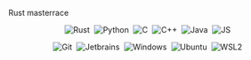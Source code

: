 Rust masterrace

<p align="center">
  <img alt="Rust" src="https://img.shields.io/badge/Python-FFD43B?style=for-the-badge&logo=python&logoColor=darkgreen">&nbsp;
	<img alt="Python" src="https://img.shields.io/badge/Python-FFD43B?style=for-the-badge&logo=python&logoColor=darkgreen">&nbsp;
	<img alt="C" src="https://img.shields.io/badge/C-00599C?style=for-the-badge&logo=c&logoColor=white">&nbsp;
	<img alt="C++" src="https://img.shields.io/badge/C%2B%2B-00599C?style=for-the-badge&logo=c%2B%2B&logoColor=white">&nbsp;
	<img alt="Java" src="https://img.shields.io/badge/Java-ED8B00?style=for-the-badge&logo=java&logoColor=white">&nbsp;
	<img alt="JS" src="https://img.shields.io/badge/JavaScript-F7DF1E?style=for-the-badge&logo=javascript&logoColor=black">&nbsp;
</p>


<p align="center">
	<img alt="Git" src="https://img.shields.io/badge/Git-F05032?style=for-the-badge&logo=git&logoColor=white">&nbsp;
	<img alt="Jetbrains" src="https://img.shields.io/badge/JetBrains-000000.svg?style=for-the-badge&logo=intellij-idea&logoColor=white">&nbsp;
	<img alt="Windows" src="https://img.shields.io/badge/Windows-0078D6?style=for-the-badge&logo=windows&logoColor=white">&nbsp;
	<img alt="Ubuntu" src="https://img.shields.io/badge/Ubuntu-E95420?style=for-the-badge&logo=ubuntu&logoColor=white">&nbsp;
	<img alt="WSL2" src="https://img.shields.io/badge/wsl-E95420?style=for-the-badge&logo=ubuntu&logoColor=white">&nbsp;
</p>


<!--
**imperosol/imperosol** is a ✨ _special_ ✨ repository because its `README.md` (this file) appears on your GitHub profile.

Here are some ideas to get you started:

- 🔭 I’m currently working on ...
- 🌱 I’m currently learning ...
- 👯 I’m looking to collaborate on ...
- 🤔 I’m looking for help with ...
- 💬 Ask me about ...
- 📫 How to reach me: ...
- 😄 Pronouns: ...
- ⚡ Fun fact: ...
-->
